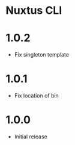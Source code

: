 # Nuxtus CLI

# 1.0.2

- Fix singleton template

# 1.0.1

- Fix location of bin

# 1.0.0

- Initial release